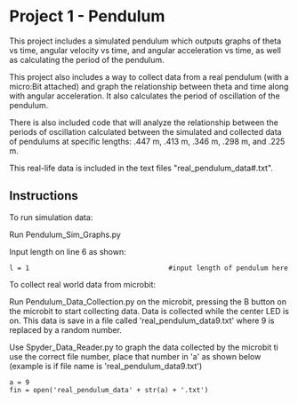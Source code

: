 # Project 1 - Pendulum

This project includes a simulated pendulum which outputs graphs of theta vs time, angular velocity vs time, and angular acceleration vs time, as well as calculating the period of the pendulum.

This project also includes a way to collect data from a real pendulum (with a micro:Bit attached) and graph the relationship between theta and time along with angular acceleration. It also calculates the period of oscillation of the pendulum.

There is also included code that will analyze the relationship between the periods of oscillation calculated between the simulated and collected data of pendulums at specific lengths: .447 m, .413 m, .346 m, .298 m, and .225 m.

This real-life data is included in the text files "real_pendulum_data#.txt".


## Instructions

To run simulation data:

Run Pendulum_Sim_Graphs.py

Input length on line 6 as shown:
```
l = 1                                   #input length of pendulum here
```


To collect real world data from microbit:

Run Pendulum_Data_Collection.py on the microbit, pressing the B button on the microbit to start collecting data.
Data is collected while the center LED is on.
This data is save in a file called 'real_pendulum_data9.txt' where 9 is replaced by a random number.

Use Spyder_Data_Reader.py to graph the data collected by the microbit
ti use the correct file number, place that number in 'a' as shown below (example is if file name is 'real_pendulum_data9.txt')
```
a = 9                                                      
fin = open('real_pendulum_data' + str(a) + '.txt')
```
